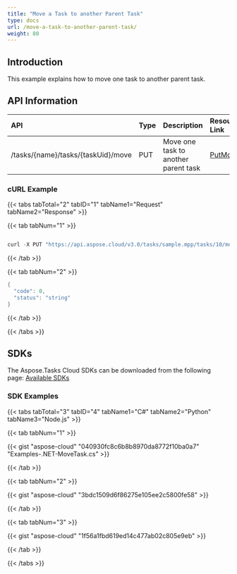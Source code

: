 ```yaml
---
title: "Move a Task to another Parent Task"
type: docs
url: /move-a-task-to-another-parent-task/
weight: 80
---
```


## **Introduction**
This example explains how to move one task to another parent task. 
## **API Information**

|**API**|**Type**|**Description**|**Resource Link**|
| :- | :- | :- | :- |
|/tasks/{name}/tasks/{taskUid}/move|PUT|Move one task to another parent task|[PutMoveTask](https://apireference.aspose.cloud/tasks/#/TasksTask/PutMoveTask)|
### **cURL Example**
{{< tabs tabTotal="2" tabID="1" tabName1="Request" tabName2="Response" >}}

{{< tab tabNum="1" >}}

```java

curl -X PUT "https://api.aspose.cloud/v3.0/tasks/sample.mpp/tasks/10/move?parentTaskUid=6" -H "accept: application/json" -H "x-aspose-client: Containerize.Swagger"

```

{{< /tab >}}

{{< tab tabNum="2" >}}

```java
{
  "code": 0,
  "status": "string"
}

```

{{< /tab >}}

{{< /tabs >}}
## **SDKs**
The Aspose.Tasks Cloud SDKs can be downloaded from the following page: [Available SDKs](/available-sdks/)
### **SDK Examples**
{{< tabs tabTotal="3" tabID="4" tabName1="C#" tabName2="Python" tabName3="Node.js" >}}

{{< tab tabNum="1" >}}

{{< gist "aspose-cloud" "040930fc8c6b8b8970da8772f10ba0a7" "Examples-.NET-MoveTask.cs" >}}

{{< /tab >}}

{{< tab tabNum="2" >}}

{{< gist "aspose-cloud" "3bdc1509d6f86275e105ee2c5800fe58" >}}

{{< /tab >}}

{{< tab tabNum="3" >}}

{{< gist "aspose-cloud" "1f56a1fbd619ed14c477ab02c805e9eb" >}}

{{< /tab >}}

{{< /tabs >}}
